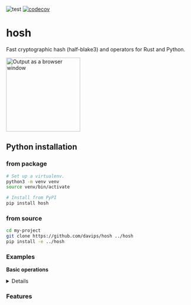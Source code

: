 ![test](https://github.com/davips/hosh/workflows/test/badge.svg)
[![codecov](https://codecov.io/gh/davips/hosh/branch/main/graph/badge.svg)](https://codecov.io/gh/davips/hosh)

# hosh
Fast cryptographic hash (half-blake3) and operators for Rust and Python.
<p><a href="https://github.com/davips/hosh/blob/main/colored-ids.png">
<img src="https://raw.githubusercontent.com/davips/hosh/main/colored-ids.png" alt="Output as a browser window" width="200" height="200">
</a></p>

## Python installation
### from package
```bash
# Set up a virtualenv. 
python3 -m venv venv
source venv/bin/activate

# Install from PyPI
pip install hosh
```

### from source
```bash
cd my-project
git clone https://github.com/davips/hosh ../hosh
pip install -e ../hosh
```


### Examples
**Basic operations**
<details>
<p>

```python3
from hosh import Hash

# Hashes can be multiplied.
a = Hash(blob=b"Some large binary content...")
b = Hash(blob=b"Some other binary content. Might be, e.g., an action or another large content.")
c = a * b
print(f"{a} * {b} = {c}")
"""
0v58YxIhaae5NfYuXsoC1i * 04orKjYHAZraYORILOVwos = 3yT1A5oLlW2HpjSkgzo2yg
"""
```

```python3

# Multiplication can be reverted by the inverse hash. Zero is the identity hash.
print(f"{b} * {~b} = {b * ~b} = 0")
"""
04orKjYHAZraYORILOVwos * 211eErwhEiGnit0beo4tjo = 0000000000000000000000 = 0
"""
```

```python3

print(f"{c} * {~b} = {c * ~b} = {a} = a")
"""
3yT1A5oLlW2HpjSkgzo2yg * 211eErwhEiGnit0beo4tjo = 0v58YxIhaae5NfYuXsoC1i = 0v58YxIhaae5NfYuXsoC1i = a
"""
```

```python3

print(f"{~a} * {c} = {~a * c} = {b} = b")
"""
4q4X1jczNK2eKCV4uxEPNk * 3yT1A5oLlW2HpjSkgzo2yg = 04orKjYHAZraYORILOVwos = 04orKjYHAZraYORILOVwos = b
"""
```

```python3

# Division is shorthand for reversion.
print(f"{c} / {b} = {c / b} = a")
"""
3yT1A5oLlW2HpjSkgzo2yg / 04orKjYHAZraYORILOVwos = 0v58YxIhaae5NfYuXsoC1i = a
"""
```

```python3

# Hash multiplication is not expected to be commutative.
print(f"{a * b} != {b * a}")
"""
3yT1A5oLlW2HpjSkgzo2yg != 4AvOF9Fbhakd26mosfuuvR
"""
```

```python3

# Hash multiplication is associative.
print(f"{a * (b * c)} = {(a * b) * c}")
"""
51UdYbEAGI5mVogE4aFFKe = 51UdYbEAGI5mVogE4aFFKe
"""
```

```python3


```


</p>
</details>




### Features
